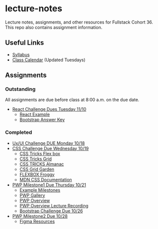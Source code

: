 
# lecture-notes
Lecture notes, assignments, and other resources for Fullstack Cohort 36. This repo also contains assignment information.

## Useful Links
* [Syllabus](http://ddc-web-curriculum.cnm.edu/syllabus/)
* [Class Calendar](https://calendar.google.com/calendar/u/0?cid=Y2xhc3Nyb29tMTA1NTUxODYwMzc2MTUyMzM4MDE0QGdyb3VwLmNhbGVuZGFyLmdvb2dsZS5jb20) (Updated Tuesdays)

## Assignments

### Outstanding

All assignments are due before class at 8:00 a.m. on the due date.
* [React Challenge Dues Tuesday 11/10](https://classroom.github.com/a/EA4yu8E7)
  * [React Example](https://github.com/actx-fullstack-36/react-example)
  * [Bootstrap Answer Key](https://github.com/actx-fullstack-36/bootstrap-challenge-answer)

### Completed

* [Ux/UI Challenge DUE Monday 10/18](https://classroom.github.com/a/hyeeyN_A)
* [CSS Challenge Due Wednesday 10/19](https://classroom.github.com/a/zndNPSSC)
  *  [CSS Tricks Flex box](https://css-tricks.com/snippets/css/a-guide-to-flexbox/)
  *  [CSS Tricks Grid](https://css-tricks.com/snippets/css/complete-guide-grid/)
  *  [CSS TRICKS Almanac](https://css-tricks.com/almanac/)
  *  [CSS Grid Garden](https://cssgridgarden.com/)
  *  [FLEXBOX Froggy](https://flexboxfroggy.com/)
  *  [MDN CSS Documentation](https://developer.mozilla.org/en-US/docs/Web/CSS)
* [PWP Milestone1 Due Thursday 10/21](https://ddc-web-curriculum.cnm.edu/pwp-milestone-one/)
  * [Example Milestones](https://ddc-web-curriculum.cnm.edu/pwp-example/)
  * [PWP Gallery](https://ddc-web-curriculum.cnm.edu/pwp-gallery/)
  * [PWP Overview](https://ddc-web-curriculum.cnm.edu/pwp/)
  * [PWP Overview Lecture Recording](https://cnm-edu.zoom.us/rec/share/0OOalqHYhOmgF0M_mwmBaa2pvAayJfZ-ViUsCqVL6BkpkQF9rwK4J2pl3YgVTFIr.g9g3kYkTbV-ZWVzC?startTime=1634217258000)
  * [Bootstrap Challenge Due 10/26](https://classroom.github.com/a/ElznAJTk)
* [PWP Milestone2 Due 10/28](https://ddc-web-curriculum.cnm.edu/pwp-milestone-two/)
  * [Figma Resources](https://gist.github.com/GKephart/fc9d46690324a29c4120956f94ca3227)
  